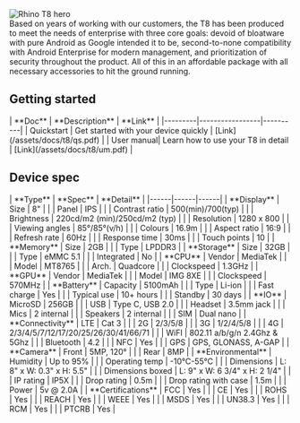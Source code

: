 <div class="device-grid">
  <div class="device-image">
    <img src="/assets/t8-1x.png" alt="Rhino T8 hero">
  </div>
  <div class="device-intro">
    Based on years of working with our customers, the T8 has been produced to meet the needs of enterprise with three core goals: devoid of bloatware with pure Android as Google intended it to be, second-to-none compatibility with Android Enterprise for modern management, and prioritization of security throughout the product. All of this in an affordable package with all necessary accessories to hit the ground running.
  </div>
</div>

## Getting started

<div id="support_table" markdown="1">
| **Doc** | **Description** | **Link** |
|---------|-----------------|----------|
| Quickstart | Get started with your device quickly | [Link](/assets/docs/t8/qs.pdf) |
| User manual| Learn how to use your T8 in detail   | [Link](/assets/docs/t8/um.pdf) |
</div>

## Device spec

<div id="support_table" markdown="1">
| **Type** | **Spec** | **Detail** |
|------|------|------|
| **Display** | Size | 8" |
|         | Panel | IPS |
|         | Contrast ratio | 500(min)/700(typ) |
|         | Brightness | 220cd/m2 (min)/250cd/m2 (typ) |
|         | Resolution | 1280 x 800 |
|         | Viewing angles | 85°/85°(v/h) |
|         | Colours | 16.9m |
|         | Aspect ratio | 16:9 |
|         | Refresh rate | 60Hz |
|         | Response time | 30ms |
|         | Touch points | 10 |
| **Memory**  | Size | 2GB |
|         | Type | LPDDR3 |
| **Storage** | Size | 32GB |
|         | Type | eMMC 5.1 |
|         | Integrated | No |
| **CPU**     | Vendor | MediaTek |
|         | Model | MT8765 |
|         | Arch. | Quadcore |
|         | Clockspeed | 1.3GHz |
| **GPU**     | Vendor | MediaTek |
|         | Model | IMG 8XE |
|         | Clockspeed | 570MHz |
| **Battery** | Capacity | 5100mAh |
|         | Type | Li-ion |
|         | Fast charge | Yes |
|         | Typical use | 10+ hours |
|         | Standby | 30 days |
| **IO**      | MicroSD | 256GB |
|         | USB | Type C, USB 2.0 |
|         | Headset | 3.5mm jack |
|         | Mics | 2 internal |
|         | Speakers | 2 internal |
|         | SIM | Dual nano |
| **Connectivity** | LTE | Cat 3 |
|         | 2G | 2/3/5/8 |
|         | 3G | 1/2/4/5/8 |
|         | 4G | 2/3/4/5/7/12/17/20/25/26/30/41/66/71 |
|         | WiFI | 802.11 a/b/g/n 2.4Ghz & 5Ghz |
|         | Bluetooth | 4.2 |
|         | NFC | Yes |
|         | GPS | GPS, GLONASS, A-GAP |
| **Camera**  | Front | 5MP, 120° |
|         | Rear | 8MP |
| **Environmental** | Humidity | Up to 95% |
|         | Operating temp | -10℃-55℃ |
|         | Dimensions | L: 8" x W: 0.3" x H: 5.5" |
|         | Dimensions boxed | L: 9" x W: 6 3/4" x H: 2 1/4" |
|         | IP rating | IP5X |
|         | Drop rating | 0.5m |
|         | Drop rating with case | 1.5m |
|         | Power | 5v @ 2.0A |
| **Certifications** | FCC | Yes |
|         | CE | Yes |
|         | ROHS | Yes |
|         | REACH | Yes |
|         | WEEE | Yes |
|         | MSDS | Yes |
|         | UN38.3 | Yes |
|         | RCM | Yes |
|         | PTCRB | Yes |
</div>
